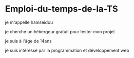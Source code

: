 # Emploi-du-temps-de-la-TS
je m'appelle hamseidou 

je cherche un hébergeur gratuit pour tester mon projet 

je suis à l'âge de 14ans

je suis intéressé par la programmation et développement web 
